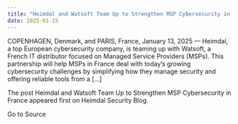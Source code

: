 ```yaml
---
title: "Heimdal and Watsoft Team Up to Strengthen MSP Cybersecurity in France"
date: 2025-01-15
---
```


COPENHAGEN, Denmark, and PARIS, France, January 13, 2025 — Heimdal, a top European cybersecurity company, is teaming up with Watsoft, a French IT distributor focused on Managed Service Providers (MSPs). This partnership will help MSPs in France deal with today’s growing cybersecurity challenges by simplifying how they manage security and offering reliable tools from a \[…\]

The post Heimdal and Watsoft Team Up to Strengthen MSP Cybersecurity in France appeared first on Heimdal Security Blog.

Go to Source
